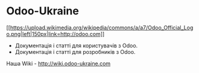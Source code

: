 # Odoo-Ukraine
[[https://upload.wikimedia.org/wikipedia/commons/a/a7/Odoo_Official_Logo.png|left|150px|link=http://odoo.com]]
* Документація і статті для користувачів з Odoo.
* Документація і статті для розробників з Odoo. 

Наша Wiki - http://wiki.odoo-ukraine.com
